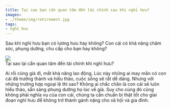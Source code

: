 ```yaml
---
title: Tại sao bạn cần quan tâm đến tài chính sau khi nghỉ hưu?
images: 
- ./theme/img/retirement.jpg
tags: 
- nghỉ hưu
---
```


Sau khi nghỉ hưu bạn có lương hưu hay không? Con cái có khả năng chăm sóc, phụng dưỡng, chu cấp cho bạn hay không?

<!--more-->

<div class="card mb-3">
    <img class="card-img-top" src="theme/img/retirement.jpg"/>
    <div class="card-body bg-light">
        <div class="card-text">
            Tại sao lại cần quan tâm đến tài chính khi nghỉ hưu?
        </div>
    </div>
</div>

Ai rồi cũng già đi, mất khả năng lao động. Lúc này những ai may mắn có con cái đã trưởng thành và hiếu thảo, cuộc sống sẽ rất dễ dàng. Nhưng với những trường hợp ngoại lệ thì sao? Không ai chắc chắn là con cái sẽ luôn hiếu thảo, sẵn sàng phụng dưỡng họ lúc về già. Suy cho cùng đó cũng không phải nghĩa vụ của con cái, chúng ta cần chuẩn bị thật tốt cho giai đoạn nghỉ hưu để không trở thành gánh nặng cho xã hội và gia đình.